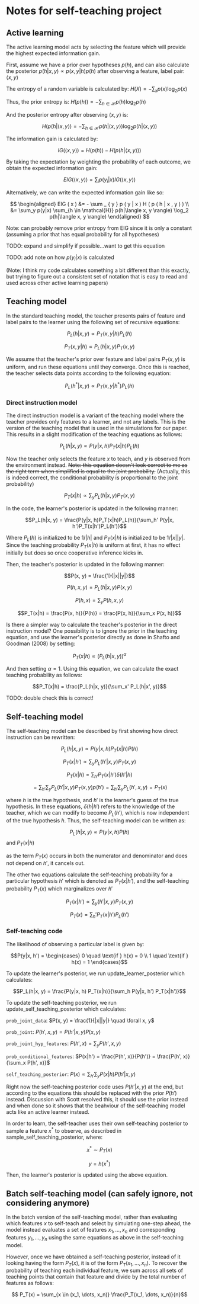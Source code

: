 # Notes for self-teaching project

## Active learning

The active learning model acts by selecting the feature which will provide the highest expected information gain.

First, assume we have a prior over hypotheses $p(h)$, and can also calculate the posterior $p(h|x, y) \propto p(x, y|h)p(h)$ after observing a feature, label pair: $\langle x, y \rangle$

The entropy of a random variable is calculated by: $H(X) = - \sum_x p(x) \log_2 p(x)$

Thus, the prior entropy is: $H(p(h)) = - \sum_{h \in \mathcal{H}} p(h) \log_2 p(h)$

And the posterior entropy after observing $\langle x, y \rangle$ is: 

$$H(p(h|\langle x, y \rangle) = - \sum_{h \in \mathcal{H}} p(h|\langle x, y \rangle) \log_2 p(h|\langle x, y \rangle)$$

The information gain is calculated by:

$$IG(\langle x, y \rangle) = H(p(h)) - H(p(h|\langle x, y \rangle))$$

By taking the expectation by weighting the probability of each outcome, we obtain the expected information gain:

$$EIG(\langle x, y \rangle) = \sum_i p(y_i|x) IG(\langle x, y \rangle)$$

Alternatively, we can write the expected information gain like so:

$$
\begin{aligned}
EIG ( x ) &= - \sum _ { y } p ( y | x ) H ( p ( h | x , y ) ) \\
&= \sum_y p(y|x) \sum_{h \in \mathcal{H}} p(h|\langle x, y \rangle) \log_2 p(h|\langle x, y \rangle)
\end{aligned}
$$

Note: can probably remove prior entropy from EIG since it is only a constant (assuming a prior that has equal probability for all hypotheses)

TODO: expand and simplify if possible$\dots$want to get this equation 

TODO: add note on how $p(y_i|x)$ is calculated

(Note: I think my code calculates something a bit different than this exactly, but trying to figure out a consistent set of notation that is easy to read and used across other active learning papers)

## Teaching model

In the standard teaching model, the teacher presents pairs of feature and label pairs to the learner using the following set of recursive equations:

$$P_L(h|x, y) \propto P_T(x, y|h)P_L(h)$$

$$P_T(x, y|h) \propto P_L(h|x, y)P_T(x, y)$$

We assume that the teacher's prior over feature and label pairs $P_T(x, y)$ is uniform, and run these equations until they converge. Once this is reached, the teacher selects data points according to the following equation:

$$P_L(h^*|x, y) \propto P_T(x, y|h^*)P_L(h)$$

### Direct instruction model

The direct instruction model is a variant of the teaching model where the teacher provides only features to a learner, and not any labels. This is the version of the teaching model that is used in the simulations for our paper. This results in a slight modification of the teaching equations as follows:

$$P_L(h|x, y) \propto P(y|x, h)P_T(x|h)P_L(h)$$

Now the teacher only selects the feature $x$ to teach, and $y$ is observed from the environment instead. ~~Note: this equation doesn't look correct to me as the right term when simplified is equal to the joint probability.~~ (Actually, this is indeed correct, the conditional probability is proportional to the joint probability)

$$P_T(x|h) \propto \sum_y P_L(h|x, y) P_T(x, y)$$

In the code, the learner's posterior is updated in the following manner:

$$P_L(h|x, y) = \frac{P(y|x, h)P_T(x|h)P_L(h)}{\sum_h' P(y|x, h')P_T(x|h')P_L(h')}$$ 

Where $P_L(h)$ is initialized to be $1/|h|$ and $P_T(x|h)$ is initialized to be $1/|x||y|$. Since the teaching probability $P_T(x|h)$ is uniform at first, it has no effect initially but does so once cooperative inference kicks in.

Then, the teacher's posterior is updated in the following manner:

$$P(x, y) = \frac{1}{|x||y|}$$

$$P(h, x, y) = P_L(h|x, y)P(x, y)$$

$$P(h, x) = \sum_y P(h, x, y)$$

$$P_T(x|h) = \frac{P(x, h)}{P(h)} = \frac{P(x, h)}{\sum_x P(x, h)}$$

Is there a simpler way to calculate the teacher's posterior in the direct instruction model? One possibility is to ignore the prior in the teaching equation, and use the learner's posterior directly as done in Shafto and Goodman (2008) by setting:

$$P_T(x|h) \propto (P_L(h|x, y))^\alpha$$

And then setting $\alpha = 1$. Using this equation, we can calculate the exact teaching probability as follows:

$$P_T(x|h) = \frac{P_L(h|x, y)}{\sum_x' P_L(h|x', y)}$$

TODO: double check this is correct!

## Self-teaching model

The self-teaching model can be described by first showing how direct instruction can be rewritten:

$$P_L(h|x, y) \propto P(y|x, h)P_T(x|h)P(h)$$

$$P_T(x|h') \propto \sum_y P_L(h'|x, y) P_T(x, y)$$

$$P_T(x|h) = \sum_{h'} P_T(x|h') \delta(h'|h)$$

$$= \sum_{h'} \sum_y P_L(h'|x, y) P_T(x, y) p(h') = \sum_{h'} \sum_y P_L(h', x, y) = P_T(x)$$

where $h$ is the true hypothesis, and $h'$ is the learner's guess of the true hypothesis. In these equations, $\delta(h|h')$ refers to the knowledge of the teacher, which we can modify to become $P_L(h')$, which is now independent of the true hypothesis $h$. Thus, the self-teaching model can be written as:

$$P_L(h|x, y) \propto P(y|x, h)P(h)$$ and $P_T(x|h)$ 

as the term $P_T(x)$ occurs in both the numerator and denominator and does not depend on $h'$, it cancels out. 

The other two equations calculate the self-teaching probability for a particular hypothesis $h'$ which is denoted as $P_T(x|h')$, and the self-teaching probability $P_T(x)$ which marginalizes over $h'$

$$P_T(x|h') \propto \sum_y (h'|x, y) P_T(x, y)$$

$$P_T(x) = \sum_h' P_T(x|h') P_L(h')$$


### Self-teaching code

The likelihood of observing a particular label is given by:

$$P(y|x, h') = \begin{cases}
0 \quad \text{if } h(x) = 0 \\
1 \quad \text{if } h(x) = 1
\end{cases}$$

To update the learner's posterior, we run update_learner_posterior which calculates:

$$P_L(h|x, y) = \frac{P(y|x, h) P_T(x|h)}{\sum_h P(y|x, h') P_T(x|h')}$$

To update the self-teaching posterior, we run update_self_teaching_posterior which calculates:

`prob_joint_data`: $P(x, y) = \frac{1}{|x||y|} \quad \forall x, y$

`prob_joint`: $P(h', x, y) = P(h'|x, y)P(x, y)$

`prob_joint_hyp_features`: $P(h', x) = \sum_y P(h', x, y)$

`prob_conditional_features`: $P(x|h') = \frac{P(h', x)}{P(h')} = \frac{P(h', x)}{\sum_x P(h', x)}$

`self_teaching_posterior`: $P(x) \propto \sum_{h'} \sum_y P(x|h) P(h'|x, y)$ 

Right now the self-teaching posterior code uses $P(h'|x, y)$ at the end, but according to the equations this should be replaced with the prior $P(h')$ instead. Discussion with Scott resolved this, it should use the prior instead and when done so it shows that the beahviour of the self-teaching model acts like an active learner instead. 

In order to learn, the self-teacher uses their own self-teaching posterior to sample a feature $x^*$ to observe, as described in sample_self_teaching_posterior, where:

$$x^* \sim P_T(x)$$

$$y = h(x^*)$$

Then, the learner's posterior is updated using the above equation.

## Batch self-teaching model (can safely ignore, not considering anymore)

In the batch version of the self-teaching model, rather than evaluating which features $x$ to self-teach and select by simulating one-step ahead, the model instead evaluates a set of features $x_1, \dots, x_n$ and corresponding features $y_1, \dots, y_n$ using the same equations as above in the self-teaching model.

However, once we have obtained a self-teaching posterior, instead of it looking having the form $P_T(x)$, it is of the form $P_T(x_1, \dots, x_n)$. To recover the probability of teaching each individual feature, we sum across all sets of teaching points that contain that feature and divide by the total number of features as follows:

$$ P_T(x) = \sum_{x \in (x_1, \dots, x_n)} \frac{P_T(x_1, \dots, x_n)}{n}$$

<!-- ## Incremental self-teaching model -->
<!-- In the incremental self-teaching model, we extend the self-teaching model -->

<!-- ## Teaching example: 3 features and 2 data points -->

<!-- Here, I consider what it is like to teach in the boundary game with the following hypotheses: -->

<!-- $$\mathcal{H} = \{111, 011, 001, 000\}$$ -->

<!-- ### Batch self-teaching -->

<!-- The batch self-teacher selects two different values of $\mathbf{x}$ from the set $\{01, 02, 12\}$, with each of the hypotheses having the possible sets of $\mathbf{y}$ values: $\{00, 01, 10, 11\}$. -->

<!-- We assume a uniform prior over hypotheses and teaching sets: -->

<!-- $$P(h) = 1/4 \quad \forall h$$ -->

<!-- $$P(\mathbf{x}) = 1/3 \quad \forall \mathbf{x}$$ -->

<!-- The likelihood $P(\mathbf{y}|\mathbf{x}, h)$ is the following: -->
